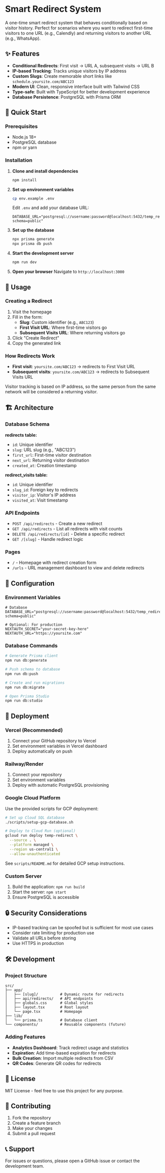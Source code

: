 # Smart Redirect System

A one-time smart redirect system that behaves conditionally based on visitor history. Perfect for scenarios where you want to redirect first-time visitors to one URL (e.g., Calendly) and returning visitors to another URL (e.g., WhatsApp).

## ✨ Features

- **Conditional Redirects**: First visit → URL A, subsequent visits → URL B
- **IP-based Tracking**: Tracks unique visitors by IP address
- **Custom Slugs**: Create memorable short links like `schedule.yoursite.com/ABC123`
- **Modern UI**: Clean, responsive interface built with Tailwind CSS
- **Type-safe**: Built with TypeScript for better development experience
- **Database Persistence**: PostgreSQL with Prisma ORM

## 🚀 Quick Start

### Prerequisites

- Node.js 18+
- PostgreSQL database
- npm or yarn

### Installation

1. **Clone and install dependencies**

   ```bash
   npm install
   ```

2. **Set up environment variables**

   ```bash
   cp env.example .env
   ```

   Edit `.env` and add your database URL:

   ```env
   DATABASE_URL="postgresql://username:password@localhost:5432/temp_redirect?schema=public"
   ```

3. **Set up the database**

   ```bash
   npx prisma generate
   npx prisma db push
   ```

4. **Start the development server**

   ```bash
   npm run dev
   ```

5. **Open your browser**
   Navigate to `http://localhost:3000`

## 📖 Usage

### Creating a Redirect

1. Visit the homepage
2. Fill in the form:
   - **Slug**: Custom identifier (e.g., `ABC123`)
   - **First Visit URL**: Where first-time visitors go
   - **Subsequent Visits URL**: Where returning visitors go
3. Click "Create Redirect"
4. Copy the generated link

### How Redirects Work

- **First visit**: `yoursite.com/ABC123` → redirects to First Visit URL
- **Subsequent visits**: `yoursite.com/ABC123` → redirects to Subsequent Visits URL

Visitor tracking is based on IP address, so the same person from the same network will be considered a returning visitor.

## 🏗️ Architecture

### Database Schema

**redirects table:**

- `id`: Unique identifier
- `slug`: URL slug (e.g., "ABC123")
- `first_url`: First-time visitor destination
- `next_url`: Returning visitor destination
- `created_at`: Creation timestamp

**redirect_visits table:**

- `id`: Unique identifier
- `slug_id`: Foreign key to redirects
- `visitor_ip`: Visitor's IP address
- `visited_at`: Visit timestamp

### API Endpoints

- `POST /api/redirects` - Create a new redirect
- `GET /api/redirects` - List all redirects with visit counts
- `DELETE /api/redirects/[id]` - Delete a specific redirect
- `GET /[slug]` - Handle redirect logic

### Pages

- `/` - Homepage with redirect creation form
- `/urls` - URL management dashboard to view and delete redirects

## 🔧 Configuration

### Environment Variables

```env
# Database
DATABASE_URL="postgresql://username:password@localhost:5432/temp_redirect?schema=public"

# Optional: For production
NEXTAUTH_SECRET="your-secret-key-here"
NEXTAUTH_URL="https://yoursite.com"
```

### Database Commands

```bash
# Generate Prisma client
npm run db:generate

# Push schema to database
npm run db:push

# Create and run migrations
npm run db:migrate

# Open Prisma Studio
npm run db:studio
```

## 🚀 Deployment

### Vercel (Recommended)

1. Connect your GitHub repository to Vercel
2. Set environment variables in Vercel dashboard
3. Deploy automatically on push

### Railway/Render

1. Connect your repository
2. Set environment variables
3. Deploy with automatic PostgreSQL provisioning

### Google Cloud Platform

Use the provided scripts for GCP deployment:

```bash
# Set up Cloud SQL database
./scripts/setup-gcp-database.sh

# Deploy to Cloud Run (optional)
gcloud run deploy temp-redirect \
  --source . \
  --platform managed \
  --region us-central1 \
  --allow-unauthenticated
```

See `scripts/README.md` for detailed GCP setup instructions.

### Custom Server

1. Build the application: `npm run build`
2. Start the server: `npm start`
3. Ensure PostgreSQL is accessible

## 🔒 Security Considerations

- IP-based tracking can be spoofed but is sufficient for most use cases
- Consider rate limiting for production use
- Validate all URLs before storing
- Use HTTPS in production

## 🛠️ Development

### Project Structure

```
src/
├── app/
│   ├── [slug]/          # Dynamic route for redirects
│   ├── api/redirects/   # API endpoints
│   ├── globals.css      # Global styles
│   ├── layout.tsx       # Root layout
│   └── page.tsx         # Homepage
├── lib/
│   └── prisma.ts        # Database client
└── components/          # Reusable components (future)
```

### Adding Features

- **Analytics Dashboard**: Track redirect usage and statistics
- **Expiration**: Add time-based expiration for redirects
- **Bulk Creation**: Import multiple redirects from CSV
- **QR Codes**: Generate QR codes for redirects

## 📝 License

MIT License - feel free to use this project for any purpose.

## 🤝 Contributing

1. Fork the repository
2. Create a feature branch
3. Make your changes
4. Submit a pull request

## 📞 Support

For issues or questions, please open a GitHub issue or contact the development team.
